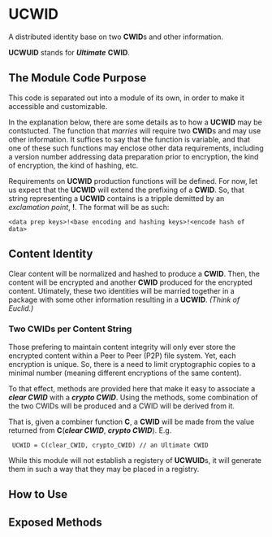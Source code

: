 # UCWID

 A distributed identity base on two **CWID**s and other information.
 
 **UCWUID** stands for ***Ultimate*** **CWID**.

## The Module Code Purpose

This code is separated out into a module of its own, in order to make it accessible and customizable. 

In the explanation below, there are some details as to how a **UCWID** may be contstucted. The function that *marries* will require two **CWID**s and may use other information. It suffices to say that the function is variable, and that one of these such functions may enclose other data requirements, including a version number addressing data preparation prior to encryption, the kind of encryption, the kind of hashing, etc.

Requirements on **UCWID** production functions will be defined. For now, let us expect that the **UCWID** will extend the prefixing of a **CWID**. So, that string representing a **UCWID** contains is a tripple demitted by an *exclamation point*, **!**.  The format will be as such:

```
<data prep keys>!<base encoding and hashing keys>!<encode hash of data>
```


## Content Identity

Clear content will be normalized and hashed to produce a **CWID**. Then, the content will be encrypted and another **CWID** produced for the encrypted content. Utimately, these two identities will be married together in a package with some other information resulting in a **UCWID**.  *(Think of Euclid.)*

### Two CWIDs per Content String

Those prefering to maintain content integrity will only ever store the encrypted content within a Peer to Peer (P2P) file system. Yet, each encryption is unique. So, there is a need to limit cryptographic copies to a minimal number (meaning different encryptions of the same content).

To that effect, methods are provided here that make it easy to associate a ***clear CWID*** with a ***crypto CWID***. Using the methods, some combination of the two CWIDs will be produced and a CWID will be derived from it.

That is, given a combiner function **C**, a **CWID** will be made from the value returned from **C**(***clear CWID***, ***crypto CWID***).  E.g.

```
 UCWID = C(clear_CWID, crypto_CWID) // an Ultimate CWID
```

While this module will not establish a registery of **UCWUID**s, it will generate them in such a way that they may be placed in a registry.

## How to Use


## Exposed Methods

